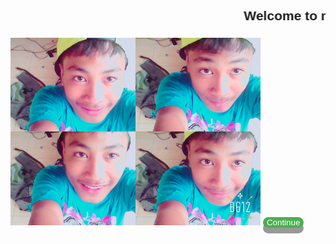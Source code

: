
<html>
<head>
<style>
.button {
	padding: 15 px 25px;
	font-size: 24 px;
	text-align: center;
	cursor: pointer;
	outline: none;
	color: #fff;
	background-color: #4CAF50;
	border: none;
	border-radius: 15px;
	box-shadow: 0 9px #999;
	float: center;
}

.button:hover {
	background-color: #3e8e41;
}

.button:active {
	background-color: #3e8e41;
	box-shadow: 0 5px #666;
	transform: translateY(4px);
}

.button {
	border-radius: 4px;
	background-color: #d63d54;
	border: none;
	color: #FFFFFF;
	text-align: center;
	font-size: 28px;
	padding: 20px;
	width: 200px;
	transition: all 0.5s;
	cursor: pointer;
	margin: 0 0 555px 560px;
}

.button span {
	cursor: pointer;
	display: inline-block;
	position: relative;
	transition: 0.5s;
}

.button span:after {
	content: '>>';
	position: absolute;
	opacity: 0;
	top: 0;
	right: -20px;
	transition: 0.5s;
}

.button:hover span {
	padding-right: 25px;
}

.button:hover span: after {
	opacity: 1;
	right: 0;
}

img {
	border-radius: 50%;
	float: center;
	margin: 0 0 50px 465px;
}

</style>
	<link rel="stylesheet" href="background page.css">
</head>
<body>

<h2 style="font-family: helvetica" align="center"><marquee>Welcome to my Personal Website.</marquee></h2>
<img src="B612-2017-11-12-14-32-33.jpg" width="400px" height="300px">
<a href="bio.html">
<button class="button">Continue</button></a>


</body>
</html>
